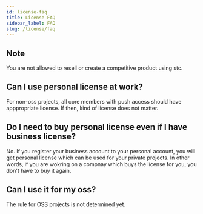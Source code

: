```yaml
---
id: license-faq
title: License FAQ
sidebar_label: FAQ
slug: /license/faq
---
```


## Note

You are not allowed to resell or create a competitive product using stc.

## Can I use personal license at work?

For non-oss projects, all core members with push access should have apppropriate license.
If then, kind of license does not matter.

## Do I need to buy personal license even if I have business license?

No.
If you register your business account to your personal account, you will get personal license which can be used for your private projects.
In other words, if you are wokring on a compnay which buys the license for you, you don't have to buy it again.

## Can I use it for my oss?

The rule for OSS projects is not determined yet.
